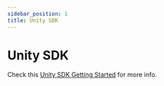 ```yaml
---
sidebar_position: 1
title: Unity SDK
---
```


# Unity SDK

Check this [Unity SDK Getting Started](/getting-started/connect-to-gamedrive-from-unity-engine) for more info.
